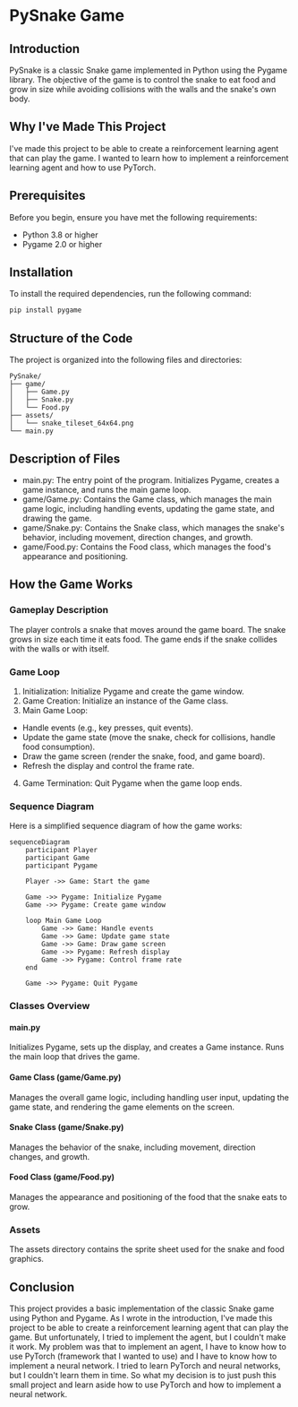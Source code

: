 # PySnake Game

## Introduction
PySnake is a classic Snake game implemented in Python using the Pygame library. The objective of the game is to control the snake to eat food and grow in size while avoiding collisions with the walls and the snake's own body.

## Why I've Made This Project

I've made this project to be able to create a reinforcement learning agent that can play the game. I wanted to learn how to implement a reinforcement learning agent and how to use PyTorch.

## Prerequisites
Before you begin, ensure you have met the following requirements:
- Python 3.8 or higher
- Pygame 2.0 or higher

## Installation
To install the required dependencies, run the following command:
```bash
pip install pygame
```

## Structure of the Code
The project is organized into the following files and directories:

```
PySnake/
├── game/
│   ├── Game.py
│   ├── Snake.py
│   └── Food.py
├── assets/
│   └── snake_tileset_64x64.png
└── main.py
```

## Description of Files
- main.py: The entry point of the program. Initializes Pygame, creates a game instance, and runs the main game loop.
- game/Game.py: Contains the Game class, which manages the main game logic, including handling events, updating the game state, and drawing the game.
- game/Snake.py: Contains the Snake class, which manages the snake's behavior, including movement, direction changes, and growth.
- game/Food.py: Contains the Food class, which manages the food's appearance and positioning.

## How the Game Works

### Gameplay Description
The player controls a snake that moves around the game board. The snake grows in size each time it eats food. The game ends if the snake collides with the walls or with itself.

### Game Loop
1. Initialization: Initialize Pygame and create the game window.
2. Game Creation: Initialize an instance of the Game class.
3. Main Game Loop:
- Handle events (e.g., key presses, quit events).
- Update the game state (move the snake, check for collisions, handle food consumption).
- Draw the game screen (render the snake, food, and game board).
- Refresh the display and control the frame rate.
4. Game Termination: Quit Pygame when the game loop ends.

### Sequence Diagram
Here is a simplified sequence diagram of how the game works:

```mermaid
sequenceDiagram
    participant Player
    participant Game
    participant Pygame

    Player ->> Game: Start the game

    Game ->> Pygame: Initialize Pygame
    Game ->> Pygame: Create game window

    loop Main Game Loop
        Game ->> Game: Handle events
        Game ->> Game: Update game state
        Game ->> Game: Draw game screen
        Game ->> Pygame: Refresh display
        Game ->> Pygame: Control frame rate
    end

    Game ->> Pygame: Quit Pygame
```

### Classes Overview

#### main.py
Initializes Pygame, sets up the display, and creates a Game instance.
Runs the main loop that drives the game.

#### Game Class (game/Game.py)
Manages the overall game logic, including handling user input, updating the game state, and rendering the game elements on the screen.

#### Snake Class (game/Snake.py)
Manages the behavior of the snake, including movement, direction changes, and growth.

#### Food Class (game/Food.py)
Manages the appearance and positioning of the food that the snake eats to grow.

### Assets
The assets directory contains the sprite sheet used for the snake and food graphics.

## Conclusion
This project provides a basic implementation of the classic Snake game using Python and Pygame. As I wrote in the introduction, I've made this project to be able to create a reinforcement learning agent that can play the game. But unfortunately, I tried to implement the agent, but I couldn't make it work. 
My problem was that to implement an agent, I have to know how to use PyTorch (framework that I wanted to use) and I have to know how to implement a neural network. I tried to learn PyTorch and neural networks, but I couldn't learn them in time.
So what my decision is to just push this small project and learn aside how to use PyTorch and how to implement a neural network.